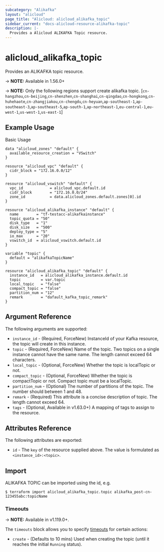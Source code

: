 ```yaml
---
subcategory: "Alikafka"
layout: "alicloud"
page_title: "Alicloud: alicloud_alikafka_topic"
sidebar_current: "docs-alicloud-resource-alikafka-topic"
description: |-
  Provides a Alicloud ALIKAFKA Topic resource.
---
```


# alicloud\_alikafka\_topic

Provides an ALIKAFKA topic resource.

-> **NOTE:** Available in 1.56.0+

-> **NOTE:**  Only the following regions support create alikafka topic.
[`cn-hangzhou`,`cn-beijing`,`cn-shenzhen`,`cn-shanghai`,`cn-qingdao`,`cn-hongkong`,`cn-huhehaote`,`cn-zhangjiakou`,`cn-chengdu`,`cn-heyuan`,`ap-southeast-1`,`ap-southeast-3`,`ap-southeast-5`,`ap-south-1`,`ap-northeast-1`,`eu-central-1`,`eu-west-1`,`us-west-1`,`us-east-1`]

## Example Usage

Basic Usage

```
data "alicloud_zones" "default" {
  available_resource_creation = "VSwitch"
}

resource "alicloud_vpc" "default" {
  cidr_block = "172.16.0.0/12"
}

resource "alicloud_vswitch" "default" {
  vpc_id            = alicloud_vpc.default.id
  cidr_block        = "172.16.0.0/24"
  zone_id           = data.alicloud_zones.default.zones[0].id
}

resource "alicloud_alikafka_instance" "default" {
  name        = "tf-testacc-alikafkainstance"
  topic_quota = "50"
  disk_type   = "1"
  disk_size   = "500"
  deploy_type = "5"
  io_max      = "20"
  vswitch_id  = alicloud_vswitch.default.id
}

variable "topic" {
  default = "alikafkaTopicName"
}

resource "alicloud_alikafka_topic" "default" {
  instance_id   = alicloud_alikafka_instance.default.id
  topic         = var.topic
  local_topic   = "false"
  compact_topic = "false"
  partition_num = "12"
  remark        = "dafault_kafka_topic_remark"
}
```

## Argument Reference

The following arguments are supported:

* `instance_id` - (Required, ForceNew) InstanceId of your Kafka resource, the topic will create in this instance.
* `topic` - (Required, ForceNew) Name of the topic. Two topics on a single instance cannot have the same name. The length cannot exceed 64 characters.
* `local_topic` - (Optional, ForceNew) Whether the topic is localTopic or not.
* `compact_topic` - (Optional, ForceNew) Whether the topic is compactTopic or not. Compact topic must be a localTopic.
* `partition_num` - (Optional) The number of partitions of the topic. The number should between 1 and 48.
* `remark` - (Required) This attribute is a concise description of topic. The length cannot exceed 64.
* `tags` - (Optional, Available in v1.63.0+) A mapping of tags to assign to the resource.

## Attributes Reference

The following attributes are exported:

* `id` - The `key` of the resource supplied above. The value is formulated as `<instance_id>:<topic>`.

## Import

ALIKAFKA TOPIC can be imported using the id, e.g.

```
$ terraform import alicloud_alikafka_topic.topic alikafka_post-cn-123455abc:topicName
```

### Timeouts

-> **NOTE:** Available in v1.119.0+.

The `timeouts` block allows you to specify [timeouts](https://www.terraform.io/docs/configuration-0-11/resources.html#timeouts) for certain actions:

* `create` - (Defaults to 10 mins) Used when creating the topic (until it reaches the initial `Running` status). 
